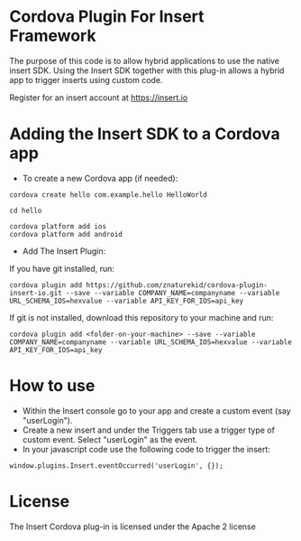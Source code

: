 # Cordova Plugin For Insert Framework


The purpose of this code is to allow hybrid applications to use the native insert SDK. Using the Insert SDK together with this plug-in allows a hybrid app to trigger inserts using custom code.

Register for an insert account at https://insert.io


Adding the Insert SDK to a Cordova app
======================================
* To create a new Cordova app (if needed):

```
cordova create hello com.example.hello HelloWorld

cd hello

cordova platform add ios
cordova platform add android
```
* Add The Insert Plugin:

If you have git installed, run:
```
cordova plugin add https://github.com/znaturekid/cordova-plugin-insert-io.git --save --variable COMPANY_NAME=companyname --variable URL_SCHEMA_IOS=hexvalue --variable API_KEY_FOR_IOS=api_key
```
If git is not installed, download this repository to your machine and run:
```
cordova plugin add <folder-on-your-machine> --save --variable COMPANY_NAME=companyname --variable URL_SCHEMA_IOS=hexvalue --variable API_KEY_FOR_IOS=api_key
```

How to use
==========
- Within the Insert console go to your app and create a custom event (say "userLogin"). 
- Create a new insert and under the Triggers tab use a trigger type of custom event. Select "userLogin" as the event.
- In your javascript code use the following code to trigger the insert:


```
window.plugins.Insert.eventOccurred('userLogin', {});

```

License
=======
The Insert Cordova plug-in is licensed under the Apache 2 license

